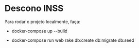 # Descono INSS

Para rodar o projeto localmente, faça:

- docker-compose up --build

- docker-compose run web rake db:create db:migrate db:seed